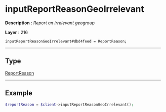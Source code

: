 # inputReportReasonGeoIrrelevant

**Description** : *Report an irrelevant geogroup*

**Layer** : 216

```tl
inputReportReasonGeoIrrelevant#dbd4feed = ReportReason;
```

---

## Type

[ReportReason](type/ReportReason)

---

## Example

```php
$reportReason = $client->inputReportReasonGeoIrrelevant();
```